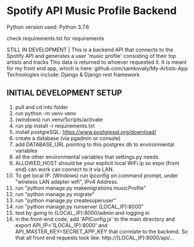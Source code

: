 # Spotify API Music Profile Backend
Python version used: Python 3.7.6

check requirements.txt for requirements

STILL IN DEVELOPMENT | This is a backend API that connects to the Spotify API and generates a user 'music profile' consisting of their top artists and tracks
This data is returned to whoever requested it. It is meant for my front end app, which is here: github.com/samkovaly/My-Artists-App
Technologies include: Django & Django rest framework


## INITIAL DEVELOPMENT SETUP
1. pull and cd into folder
3. run python -m venv venv
4. (windows) run venv/Scripts/activate
5. run pip install -r requirements.txt
6. install postgreSQL: https://www.postgresql.org/download/
7. create a database (via pgadmin or console)
8. add DATABASE_URL pointing to this postgres db to environmental variables
9. all the other environmental variables that settings.py needs.
10. ALLOWED_HOST should be your explicit local WiFi ip so expo (front end) can work can connect to it via LAN.
11. To get local IP:
    (Windows) run ipconfig on command prompt,
        under "wireless LAN adapter wifi", IPv4 Address.
12. run "python manage.py makemigrations musicProfile"
13. run "python manage.py migrate"
14. run "python manage.py createsuperuser"
15. run "python manage.py runserver {LOCAL_IP}:8000"
16. test by going to {LOCAL_IP}:8000/admin and logging in
17. in the  front-end code, add 'APIConfig.js' to the main directory and export API_IP='{LOCAL_IP}:8000' and API_MASTER_KEY=SECRET_APP_KEY that correlate to the backend. So that all front end requests look like: http://{LOCAL_IP}:8000/api/...
